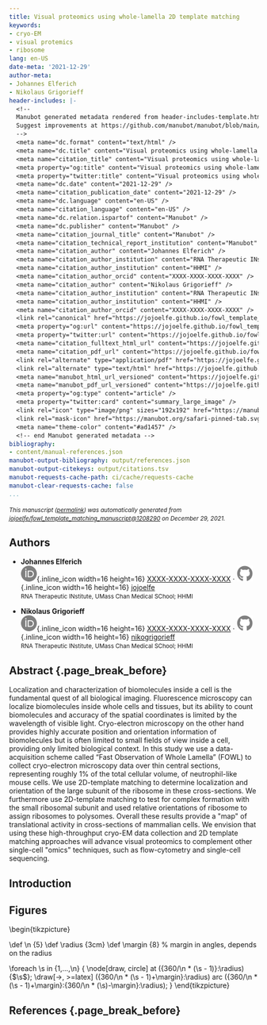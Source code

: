 ```yaml
---
title: Visual proteomics using whole-lamella 2D template matching
keywords:
- cryo-EM
- visual protemics
- ribosome
lang: en-US
date-meta: '2021-12-29'
author-meta:
- Johannes Elferich
- Nikolaus Grigorieff
header-includes: |-
  <!--
  Manubot generated metadata rendered from header-includes-template.html.
  Suggest improvements at https://github.com/manubot/manubot/blob/main/manubot/process/header-includes-template.html
  -->
  <meta name="dc.format" content="text/html" />
  <meta name="dc.title" content="Visual proteomics using whole-lamella 2D template matching" />
  <meta name="citation_title" content="Visual proteomics using whole-lamella 2D template matching" />
  <meta property="og:title" content="Visual proteomics using whole-lamella 2D template matching" />
  <meta property="twitter:title" content="Visual proteomics using whole-lamella 2D template matching" />
  <meta name="dc.date" content="2021-12-29" />
  <meta name="citation_publication_date" content="2021-12-29" />
  <meta name="dc.language" content="en-US" />
  <meta name="citation_language" content="en-US" />
  <meta name="dc.relation.ispartof" content="Manubot" />
  <meta name="dc.publisher" content="Manubot" />
  <meta name="citation_journal_title" content="Manubot" />
  <meta name="citation_technical_report_institution" content="Manubot" />
  <meta name="citation_author" content="Johannes Elferich" />
  <meta name="citation_author_institution" content="RNA Therapeutic INstitute, UMass Chan Medical SChool" />
  <meta name="citation_author_institution" content="HHMI" />
  <meta name="citation_author_orcid" content="XXXX-XXXX-XXXX-XXXX" />
  <meta name="citation_author" content="Nikolaus Grigorieff" />
  <meta name="citation_author_institution" content="RNA Therapeutic INstitute, UMass Chan Medical SChool" />
  <meta name="citation_author_institution" content="HHMI" />
  <meta name="citation_author_orcid" content="XXXX-XXXX-XXXX-XXXX" />
  <link rel="canonical" href="https://jojoelfe.github.io/fowl_template_matching_manuscript/" />
  <meta property="og:url" content="https://jojoelfe.github.io/fowl_template_matching_manuscript/" />
  <meta property="twitter:url" content="https://jojoelfe.github.io/fowl_template_matching_manuscript/" />
  <meta name="citation_fulltext_html_url" content="https://jojoelfe.github.io/fowl_template_matching_manuscript/" />
  <meta name="citation_pdf_url" content="https://jojoelfe.github.io/fowl_template_matching_manuscript/manuscript.pdf" />
  <link rel="alternate" type="application/pdf" href="https://jojoelfe.github.io/fowl_template_matching_manuscript/manuscript.pdf" />
  <link rel="alternate" type="text/html" href="https://jojoelfe.github.io/fowl_template_matching_manuscript/v/1208290bd817c22b29ef17f6d4315f6e73f0830d/" />
  <meta name="manubot_html_url_versioned" content="https://jojoelfe.github.io/fowl_template_matching_manuscript/v/1208290bd817c22b29ef17f6d4315f6e73f0830d/" />
  <meta name="manubot_pdf_url_versioned" content="https://jojoelfe.github.io/fowl_template_matching_manuscript/v/1208290bd817c22b29ef17f6d4315f6e73f0830d/manuscript.pdf" />
  <meta property="og:type" content="article" />
  <meta property="twitter:card" content="summary_large_image" />
  <link rel="icon" type="image/png" sizes="192x192" href="https://manubot.org/favicon-192x192.png" />
  <link rel="mask-icon" href="https://manubot.org/safari-pinned-tab.svg" color="#ad1457" />
  <meta name="theme-color" content="#ad1457" />
  <!-- end Manubot generated metadata -->
bibliography:
- content/manual-references.json
manubot-output-bibliography: output/references.json
manubot-output-citekeys: output/citations.tsv
manubot-requests-cache-path: ci/cache/requests-cache
manubot-clear-requests-cache: false
...
```







<small><em>
This manuscript
([permalink](https://jojoelfe.github.io/fowl_template_matching_manuscript/v/1208290bd817c22b29ef17f6d4315f6e73f0830d/))
was automatically generated
from [jojoelfe/fowl_template_matching_manuscript@1208290](https://github.com/jojoelfe/fowl_template_matching_manuscript/tree/1208290bd817c22b29ef17f6d4315f6e73f0830d)
on December 29, 2021.
</em></small>

## Authors



+ **Johannes Elferich**<br>
    ![ORCID icon](images/orcid.svg){.inline_icon width=16 height=16}
    [XXXX-XXXX-XXXX-XXXX](https://orcid.org/XXXX-XXXX-XXXX-XXXX)
    · ![GitHub icon](images/github.svg){.inline_icon width=16 height=16}
    [jojoelfe](https://github.com/jojoelfe)<br>
  <small>
     RNA Therapeutic INstitute, UMass Chan Medical SChool; HHMI
  </small>

+ **Nikolaus Grigorieff**<br>
    ![ORCID icon](images/orcid.svg){.inline_icon width=16 height=16}
    [XXXX-XXXX-XXXX-XXXX](https://orcid.org/XXXX-XXXX-XXXX-XXXX)
    · ![GitHub icon](images/github.svg){.inline_icon width=16 height=16}
    [nikogrigorieff](https://github.com/nikogrigorieff)<br>
  <small>
     RNA Therapeutic INstitute, UMass Chan Medical SChool; HHMI
  </small>



## Abstract {.page_break_before}



Localization and characterization of biomolecules inside a cell is the fundamental quest of all biological imaging. Fluorescence microscopy can localize biomolecules inside whole cells and tissues, but its ability to count biomolecules and accuracy of the spatial coordinates is limited by the wavelength of visible light. Cryo-electron microscopy on the other hand provides highly accurate position and orientation information of biomolecules but is often limited to small fields of view inside a cell, providing only limited biological context. In this study we use a data-acquisition scheme called “Fast Observation of Whole Lamella” (FOWL) to collect cryo-electron microscopy data over thin central sections, representing roughly 1% of the total cellular volume, of neutrophil-like mouse cells. We use 2D-template matching to determine localization and orientation of the large subunit of the ribosome in these cross-sections. We furthermore use 2D-template matching to test for complex formation with the small ribosomal subunit and used relative orientations of ribosome to assign ribosomes to polysomes. Overall these results provide a "map" of translational activity in cross-sections of mammalian cells. We envision that using these high-throughput cryo-EM data collection and 2D template matching approaches will advance visual proteomics to complement other single-cell "omics" techniques, such as flow-cytometry and single-cell sequencing.



## Introduction


## Figures

\begin{tikzpicture}

\def \n {5}
\def \radius {3cm}
\def \margin {8} % margin in angles, depends on the radius

\foreach \s in {1,...,\n}
{
  \node[draw, circle] at ({360/\n * (\s - 1)}:\radius) {$\s$};
  \draw[->, >=latex] ({360/\n * (\s - 1)+\margin}:\radius)
    arc ({360/\n * (\s - 1)+\margin}:{360/\n * (\s)-\margin}:\radius);
}
\end{tikzpicture}


## References {.page_break_before}

<!-- Explicitly insert bibliography here -->
<div id="refs"></div>
